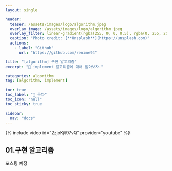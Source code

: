 ```yaml
---
layout: single

header:
  teaser: /assets/images/logo/algorithm.jpeg
  overlay_image: /assets/images/logo/algorithm.jpeg
  overlay_filter: linear-gradient(rgba(255, 0, 0, 0.5), rgba(0, 255, 255, 0.5))
  caption: "Photo credit: [**Unsplash**](https://unsplash.com)"
  actions:
    - label: "Github"
      url: "https://github.com/renine94"

title: "[algorithm] 구현 알고리즘"
excerpt: "🚀 implement 알고리즘에 대해 알아보자."

categories: algorithm
tag: [algorithm, implement]

toc: true
toc_label: "📕 목차"
toc_icon: "null"
toc_sticky: true

sidebar:
  nav: "docs"
---
```


{% include video id="2zjoKjt97vQ" provider="youtube" %}

## 01.구현 알고리즘
포스팅 예정
